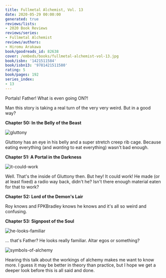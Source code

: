 ```yaml
---
title: Fullmetal Alchemist, Vol. 13
date: 2020-05-29 00:00:00
generated: true
reviews/lists:
- 2020 Book Reviews
reviews/series:
- Fullmetal Alchemist
reviews/authors:
- Hiromu Arakawa
book/goodreads_id: 82638
cover: /embeds/books/fullmetal-alchemist-vol-13.jpg
book/isbn: '1421511584'
book/isbn13: '9781421511580'
rating: 5
book/pages: 192
series_index:
- 13
---
```

Portals! Father! What is even going ON?!  

Man this story is taking a real turn of the very very weird. But in a good way?  

<!--more-->

 **Chapter 50: In the Belly of the Beast**  

![gluttony](/embeds/books/attachments/gluttony.png)  

Gluttony has an eye in his belly and a super stretch creep rib cage. Because eating everything (and _wanting_ to eat everything) wasn't bad enough.  

**Chapter 51: A Portal in the Darkness**  

![it-could-work](/embeds/books/attachments/it-could-work.png)  

Well. That's the inside of Gluttony then. But hey! It could work! He made (or at least fixed) a radio way back, didn't he? Isn't there enough material eaten for that to work?  

 **Chapter 52: Lord of the Demon's Lair**  

Roy knows and FPKBradley knows he knows and it's all so weird and confusing.  

**Chapter 53: Signpost of the Soul**  

![he-looks-familiar](/embeds/books/attachments/he-looks-familiar.png)  

... that's Father? He looks really familiar. Altar egos or something?  

![symbols-of-alchemy](/embeds/books/attachments/symbols-of-alchemy.png)  

Hearing this talk about the workings of alchemy makes me want to know more. I guess it may be better in theory than practice, but I hope we get a deeper look before this is all said and done.